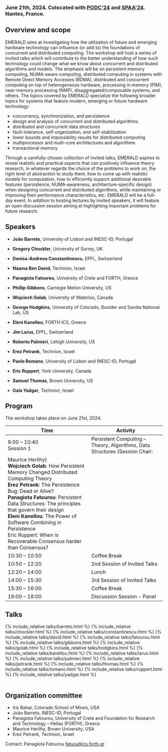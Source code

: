 <!-- # 1st Workshop on Distributed Computing with Emerging Hardware Technology -->

<!-- ### In conjunction with [PODC'24](https://www.podc.org/podc2024/), Nantes, France, June 17-21, 2024 -->

### June 21th, 2024. Colocated with [PODC'24](https://www.podc.org/podc2024/) and [SPAA'24](https://spaa.acm.org/). Nantes, France.

## Overview and scope

EMERALD aims at investigating how the utilization of future and emerging hardware technology can influence (or add to) the foundations of concurrent and distributed computing. The workshop will host a series of invited talks which will contribute to the better understanding of how such technology could change what we know about concurrent and distributed algorithms and models. The emphasis will be on persistent memory computing, NUMA-aware computing, distributed computing in systems with Remote Direct Memory Accesses (RDMA), distributed and concurrent computing on top of heterogeneous hardware, processing in memory (PIM), near-memory processing (NMP), disaggregated/composable systems, and others. 
The topics covered by EMERALD specialize the following broader topics for systems that feature modern, emerging or future hardware technology:

- concurrency, synchronization, and persistence 
- design and analysis of concurrent and distributed algorithms
- distributed and concurrent data structures
- fault-tolerance, self-organization, and self-stabilization
- lower bounds and impossibility results for distributed computing
- multiprocessor and multi-core architectures and algorithms
- transactional memory

Through a carefully-chosen collection of invited talks, EMERALD aspires to reveal realistic and practical aspects that can positively influence theory research, in whatever regards the choice of the problems to work on, the right level of abstraction to study them, how to come up with realistic models for computation, how to efficiently support additional desirable features (persistence, NUMA-awareness, architecture-specific design) when designing concurrent and distributed algorithms, while maintaining or improving their performance characteristics, etc. 
EMERALD will be a full-day event.  In addition to hosting lectures by invited speakers, it will feature an open discussion session aiming at highlighting important problems for future research. 


## Speakers

- **João Barreto**, University of Lisbon and INESC-ID, Portugal

- **Gregory Chockler**, University of Surrey, UK

- **Denisa-Andreea Constantinescu**, EPFL, Switzerland

 - **Naama Ben David**, Technion, Israel

- **Panagiota Fatourou**, University of Crete and FORTH, Greece

- **Phillip Gibbons**, Carnegie Mellon University, US

- **Wojciech Golab**, University of Waterloo, Canada

- **George Hodgkins**, University of Colorado, Boulder and Sandia National Lab, US

- **Eleni Kanellou**, FORTH ICS, Greece

- **Jim Larus**, EPFL, Switzerland

- **Roberto Palmieri**, Lehigh University, US

- **Erez Petrank**, Technion, Israel

- **Paolo Romano**, University of Lisbon and INESC-ID, Portugal

- **Eric Ruppert**, York University, Canada

- **Samuel Thomas**, Brown University, US

- **Gala Yadgar**, Technion, Israel




## Program

The workshop takes place on June 21st, 2024. 

| Time  | Activity  |
|---|---|
| 9:00 – 10:40 <br/> Session 1 |	Persistent Computing – Theory, Algorithms, Data Structures (Session Chair:
Maurice Herlihy) <br/> **Wojciech Golab**: How Persistent Memory Changed Distributed Computing Theory<br/> **Erez Petrank**: The Persistence Bug: Dead or Alive?<br/>**Panagiota Fatourou**: Persistent Data Structures: The principles that govern their design<br/>**Eleni Kanellou**: The Power of Software Combining in Persistence<br/>Eric Ruppert: When is Recoverable Consensus harder than Consensus? |
| 10:30 – 10:50 |	Coffee Break |
| 10:50 – 12:20 |	2nd Session of Invited Talks |
| 12:20 – 14:00 |	Lunch |
| 14:00 – 15:30 |	3rd Session of Invited Talks |
| 15:30 – 16:00 |	Coffee Break |
| 16:00  – 18:00 | Discussion Session - Panel |



## Talks

<table>
    <tbody>
{% include_relative talks/barreto.html %}
{% include_relative talks/chockler.html %}
{% include_relative talks/constantinescu.html %}
{% include_relative talks/david.html %}
{% include_relative talks/fatourou.html %}
{% include_relative talks/gibbons.html %}
{% include_relative talks/golab.html %}
{% include_relative talks/hodgkins.html %}
{% include_relative talks/kanellou.html %}
{% include_relative talks/larus.html %}
{% include_relative talks/palmieri.html %}
{% include_relative talks/petrank.html %}
{% include_relative talks/thomas.html %}
{% include_relative talks/romano.html %}
{% include_relative talks/ruppert.html %}
{% include_relative talks/yadgar.html %}
    </tbody>
</table>






## Organization committee

- Iris Bahar, Colorado School of Mines, USA
- João Barreto, INESC-ID, Portugal
- Panagiota Fatourou, University of Crete and Foundation for Research and Technology – Hellas
(FORTH), Greece
- Maurice Herlihy, Brown University, USA
- Erez Petrank, Technion, Israel

Contact: Panagiota Fatourou <faturu@ics.forth.gr>



